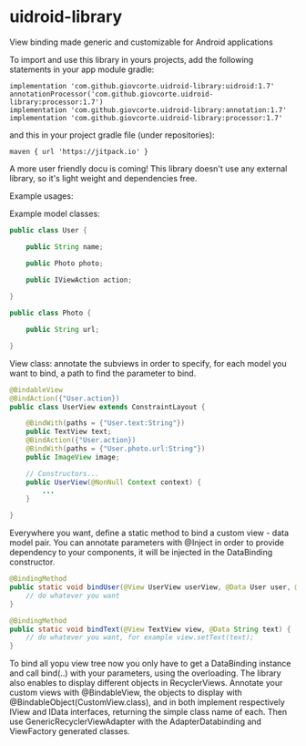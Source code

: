 # uidroid-library
View binding made generic and customizable for Android applications

To import and use this library in yours projects, add the following statements in your app module gradle:

    implementation 'com.github.giovcorte.uidroid-library:uidroid:1.7'
    annotationProcessor('com.github.giovcorte.uidroid-library:processor:1.7')
    implementation 'com.github.giovcorte.uidroid-library:annotation:1.7'
    implementation 'com.github.giovcorte.uidroid-library:processor:1.7'
    
and this in your project gradle file (under repositories):

    maven { url 'https://jitpack.io' }
    
A more user friendly docu is coming! This library doesn't use any external library, so it's light weight and dependencies free.

Example usages:

Example model classes:

```java
public class User {

    public String name;

    public Photo photo;
    
    public IViewAction action;

}

public class Photo {

    public String url;

}
```

View class: annotate the subviews in order to specify, for each model you want to bind, a path to find the parameter to bind. 

```java
@BindableView
@BindAction({"User.action})
public class UserView extends ConstraintLayout {

    @BindWith(paths = {"User.text:String"})
    public TextView text;
    @BindAction({"User.action})
    @BindWith(paths = {"User.photo.url:String"})
    public ImageView image;

    // Constructors...
    public UserView(@NonNull Context context) {
        ...
    }

}
```

Everywhere you want, define a static method to bind a custom view - data model pair. You can annotate parameters with @Inject in order to provide dependency to your components, it will be injected in the DataBinding constructor.

```java
@BindingMethod
public static void bindUser(@View UserView userView, @Data User user, @Inject SharedPreferences sharedPreferences) {
    // do whatever you want
}

@BindingMethod
public static void bindText(@View TextView view, @Data String text) {
    // do whatever you want, for example view.setText(text);
}
```

To bind all yopu view tree now you only have to get a DataBinding instance and call bind(..) with your parameters, using the overloading. The library also enables to display different objects in RecyclerViews. Annotate your custom views with @BindableView, the objects to display with @BindableObject(CustomView.class), and in both implement respectively IView and IData interfaces, returning the simple class name of each. Then use GenericRecyclerViewAdapter with the AdapterDatabinding and ViewFactory generated classes.


